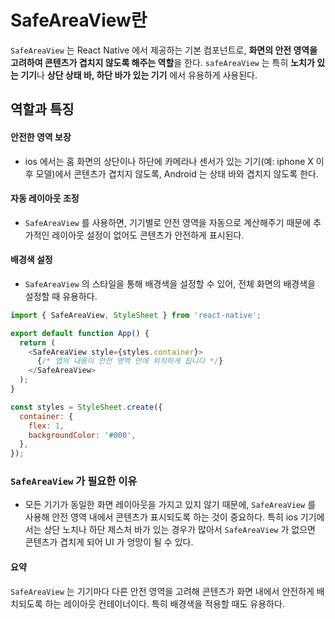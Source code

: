 SafeAreaView란
===
`SafeAreaView` 는 React Native 에서 제공하는 기본 컴포넌트로, **화면의 안전 영역을 고려하여 콘텐츠가 겹치지 않도록 해주는 역할**을 한다. `safeAreaView` 는 특히 **노치가 있는 기기**나 **상단 상태 바, 하단 바가 있는 기기** 에서 유용하게 사용된다.

## 역할과 특징

#### 안전한 영역 보장
- ios 에서는 홈 화면의 상단이나 하단에 카메라나 센서가 있는 기기(예: iphone X 이후 모델)에서 콘텐츠가 겹치지 않도록, Android 는 상태 바와 겹치지 않도록 한다.

#### 자동 레이아웃 조정
- `SafeAreaView`  를 사용하면, 기기별로 안전 영역을 자동으로 계산해주기 때문에 추가적인 레이아웃 설정이 없어도 콘텐츠가 안전하게 표시된다.

#### 배경색 설정
- `SafeAreaView` 의 스타일을 통해 배경색을 설정할 수 있어, 전체 화면의 배경색을 설정할 때 유용하다.

```js
import { SafeAreaView, StyleSheet } from 'react-native';

export default function App() {
  return (
    <SafeAreaView style={styles.container}>
      {/* 앱의 내용이 안전 영역 안에 위치하게 됩니다 */}
    </SafeAreaView>
  );
}

const styles = StyleSheet.create({
  container: {
    flex: 1,
    backgroundColor: '#000',
  },
});
```

### `SafeAreaView` 가 필요한 이유
- 모든 기기가 동일한 화면 레이아웃을 가지고 있지 않기 때문에, `SafeAreaView` 를 사용해 안전 영역 내에서 콘텐츠가 표시되도록 하는 것이 중요하다. 특히 ios 기기에서는 상단 노치나 하단 제스처 바가 있는 경우가 많아서 `SafeAreaView` 가 없으면 콘텐츠가 겹치게 되어 UI 가 엉망이 될 수 있다.


#### 요약
`SafeAreaView` 는 기기마다 다른 안전 영역을 고려해 콘텐츠가 화면 내에서 안전하게 배치되도록 하는 레이아웃 컨테이너이다. 특히 배경색을 적용할 때도 유용하다.